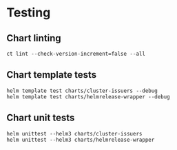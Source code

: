 # Testing

## Chart linting

```shell
ct lint --check-version-increment=false --all
```

## Chart template tests

```shell
helm template test charts/cluster-issuers --debug
helm template test charts/helmrelease-wrapper --debug
```

## Chart unit tests

```shell
helm unittest --helm3 charts/cluster-issuers
helm unittest --helm3 charts/helmrelease-wrapper
```
